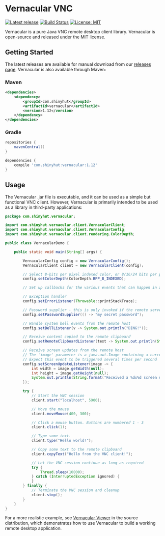 # Vernacular VNC
[![Latest release](https://img.shields.io/github/release/shinyhut/vernacular-vnc.svg)](https://github.com/shinyhut/vernacular-vnc/releases/latest)
[![Build Status](https://travis-ci.org/shinyhut/vernacular-vnc.svg?branch=master)](https://travis-ci.org/shinyhut/vernacular-vnc)
[![License: MIT](https://img.shields.io/badge/License-MIT-yellow.svg)](https://opensource.org/licenses/MIT)

Vernacular is a pure Java VNC remote desktop client library. Vernacular is open-source and
released under the MIT license.

## Getting Started

The latest releases are available for manual download from our [releases page](https://github.com/shinyhut/vernacular-vnc/releases).
Vernacular is also available through Maven:

### Maven

```xml
<dependencies>
    <dependency>
        <groupId>com.shinyhut</groupId>
        <artifactId>vernacular</artifactId>
        <version>1.12</version>
    </dependency>
</dependencies>
```

### Gradle
```groovy
repositories {
    mavenCentral()
}

dependencies {
    compile 'com.shinyhut:vernacular:1.12'
}
```

## Usage

The Vernacular .jar file is executable, and it can be used as a simple but functional VNC client. However, Vernacular
is primarily intended to be used as a library in third-party applications: 

```java
package com.shinyhut.vernacular;

import com.shinyhut.vernacular.client.VernacularClient;
import com.shinyhut.vernacular.client.VernacularConfig;
import com.shinyhut.vernacular.client.rendering.ColorDepth;

public class VernacularDemo {

    public static void main(String[] args) {

        VernacularConfig config = new VernacularConfig();
        VernacularClient client = new VernacularClient(config);

        // Select 8-bits per pixel indexed color, or 8/16/24 bits per pixel true color
        config.setColorDepth(ColorDepth.BPP_8_INDEXED);

        // Set up callbacks for the various events that can happen in a VNC session

        // Exception handler
        config.setErrorListener(Throwable::printStackTrace);

        // Password supplier - this is only invoked if the remote server requires authentication
        config.setPasswordSupplier(() -> "my secret password");

        // Handle system bell events from the remote host
        config.setBellListener(v -> System.out.println("DING!"));

        // Receive content copied to the remote clipboard
        config.setRemoteClipboardListener(text -> System.out.println(String.format("Received copied text: %s", text)));

        // Receive screen updates from the remote host
        // The 'image' parameter is a java.awt.Image containing a current snapshot of the remote desktop
        // Expect this event to be triggered several times per second
        config.setScreenUpdateListener(image -> {
            int width = image.getWidth(null);
            int height = image.getHeight(null);
            System.out.println(String.format("Received a %dx%d screen update", width, height));
        });

        try {
            // Start the VNC session
            client.start("localhost", 5900);

            // Move the mouse
            client.moveMouse(400, 300);

            // Click a mouse button. Buttons are numbered 1 - 3
            client.click(1);

            // Type some text.
            client.type("Hello world!");

            // Copy some text to the remote clipboard
            client.copyText("Hello from the VNC client!");

            // Let the VNC session continue as long as required
            try {
                Thread.sleep(10000);
            } catch (InterruptedException ignored) {
            }
        } finally {
            // Terminate the VNC session and cleanup
            client.stop();
        }
    }
}
```

For a more realistic example, see [Vernacular Viewer](https://github.com/shinyhut/vernacular-vnc/blob/master/src/main/java/com/shinyhut/vernacular/VernacularViewer.java) in the source distribution, which demonstrates how to use Vernacular to build a working remote desktop application.
